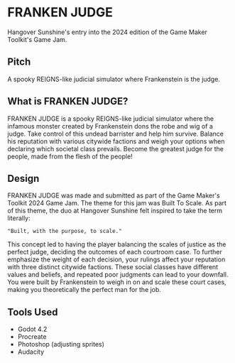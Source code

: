 # FRANKEN JUDGE
Hangover Sunshine's entry into the 2024 edition of the Game Maker Toolkit's Game Jam.

## Pitch

A spooky REIGNS-like judicial simulator where Frankenstein is the judge.

## What is FRANKEN JUDGE?

FRANKEN JUDGE is a spooky REIGNS-like judicial simulator where the infamous monster created by Frankenstein dons the robe and wig of a judge. Take control of this undead barrister and help him survive. Balance his reputation with various citywide factions and weigh your options when declaring which societal class prevails. Become the greatest judge for the people, made from the flesh of the people!

## Design

FRANKEN JUDGE was made and submitted as part of the Game Maker's Toolkit 2024 Game Jam. The theme for this jam was Built To Scale. As part of this theme, the duo at Hangover Sunshine felt inspired to take the term literally:

`"Built, with the purpose, to scale."`

This concept led to having the player balancing the scales of justice as the perfect judge, deciding the outcomes of each courtroom case. To further emphasize the weight of each decision, your rulings affect your reputation with three distinct citywide factions. These social classes have different values and beliefs, and repeated poor judgments can lead to your downfall. You were built by Frankenstein to weigh in on and scale these court cases, making you theoretically the perfect man for the job.

## Tools Used

- Godot 4.2
- Procreate
- Photoshop (adjusting sprites)
- Audacity
